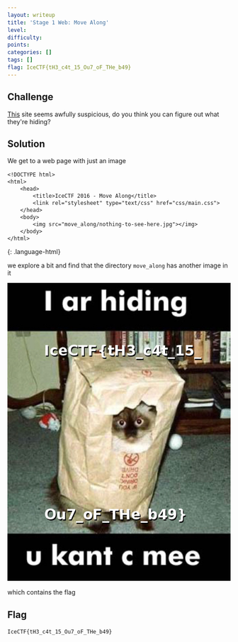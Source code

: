```yaml
---
layout: writeup
title: 'Stage 1 Web: Move Along'
level:
difficulty:
points:
categories: []
tags: []
flag: IceCTF{tH3_c4t_15_Ou7_oF_THe_b49}
---
```

## Challenge

[This][1] site seems awfully suspicious, do you think you can figure out
what they're hiding?

## Solution

We get to a web page with just an image

    <!DOCTYPE html>
    <html>
        <head>
            <title>IceCTF 2016 - Move Along</title>
            <link rel="stylesheet" type="text/css" href="css/main.css">
        </head>
        <body>
            <img src="move_along/nothing-to-see-here.jpg"></img>
        </body>
    </html>
{: .language-html}

we explore a bit and find that the directory `move_along` has another
image in it

![](writeupfiles/secret.jpg)

which contains the flag

## Flag

    IceCTF{tH3_c4t_15_Ou7_oF_THe_b49}



[1]: http://move-along.vuln.icec.tf/
